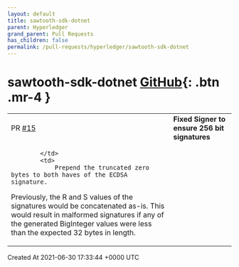 ```yaml
---
layout: default
title: sawtooth-sdk-dotnet
parent: Hyperledger
grand_parent: Pull Requests
has_children: false
permalink: /pull-requests/hyperledger/sawtooth-sdk-dotnet
---
```


# sawtooth-sdk-dotnet <span class="fs-3 right-align">[GitHub](https://github.com/hyperledger/sawtooth-sdk-dotnet){: .btn .mr-4 }</span>


<div>
    <table>
        <tr>
            <td>
                PR <a href="https://github.com/hyperledger/sawtooth-sdk-dotnet/pull/15" class=".btn">#15</a>
            </td>
            <td>
                <b>
                    Fixed Signer to ensure 256 bit signatures
                </b>
            </td>
        </tr>
        <tr>
            <td>
                
            </td>
            <td>
                Prepend the truncated zero bytes to both haves of the ECDSA signature.

Previously, the R and S values of the signatures would be concatenated
as-is. This would result in malformed signatures if any of the generated
BigInteger values were less than the expected 32 bytes in length.
            </td>
        </tr>
    </table>
    <div class="right-align">
        Created At 2021-06-30 17:33:44 +0000 UTC
    </div>
</div>

